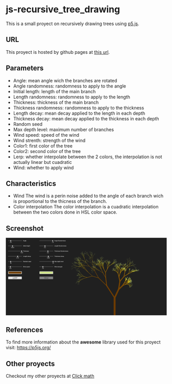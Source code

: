 # js-recursive_tree_drawing
This is a small proyect on recursively drawing trees using <a href="https://p5js.org/">p5.js</a>.
## URL
This proyect is hosted by github pages at <a href="https://pabloqb2000.github.io/js-recursive_tree_drawing/">this url</a>.
## Parameters
  - Angle: mean angle wich the branches are rotated
  - Angle randomness: randomness to apply to the angle
  - Initial length: length of the main branch
  - Length randomness: randomness to apply to the length
  - Thickness: thickness of the main branch
  - Thickness randomness: randomness to apply to the thickness
  - Length decay: mean decay applied to the length in each depth
  - Thickness decay: mean decay applied to the thickness in each depth
  - Random seed
  - Max depth level: maximum number of branches
  - Wind speed: speed of the wind
  - Wind strenth: strength of the wind
  - Color1: first color of the tree
  - Color2: second color of the tree
  - Lerp: whether interpolate between the 2 colors, the interpolation is not actually linear but cuadratic
  - Wind: whether to apply wind
## Characteristics
  - Wind
  The wind is a perin noise added to the angle of each branch wich is proportional to the thicness of the branch.
  - Color interpolation
  The color interpolation is a cuadratic interpolation between the two colors done in HSL color space.
## Screenshot
<img src="imgs/screenshot01.png"></img>
## References
To find more information about the <b>awesome</b> library used for this proyect visit:
<a href="https://p5js.org/"> https://p5js.org/ </a>

## Other proyects
Checkout my other proyects at <a href="https://pabloqb2000.github.io/Click_math/">Click math</a>